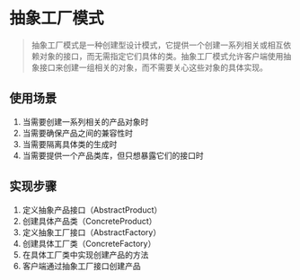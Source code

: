 # 抽象工厂模式
> 抽象工厂模式是一种创建型设计模式，它提供一个创建一系列相关或相互依赖对象的接口，而无需指定它们具体的类。抽象工厂模式允许客户端使用抽象接口来创建一组相关的对象，而不需要关心这些对象的具体实现。

## 使用场景
1. 当需要创建一系列相关的产品对象时
2. 当需要确保产品之间的兼容性时
3. 当需要隔离具体类的生成时
4. 当需要提供一个产品类库，但只想暴露它们的接口时

## 实现步骤
1. 定义抽象产品接口（AbstractProduct）
2. 创建具体产品类（ConcreteProduct）
3. 定义抽象工厂接口（AbstractFactory）
4. 创建具体工厂类（ConcreteFactory）
5. 在具体工厂类中实现创建产品的方法
6. 客户端通过抽象工厂接口创建产品